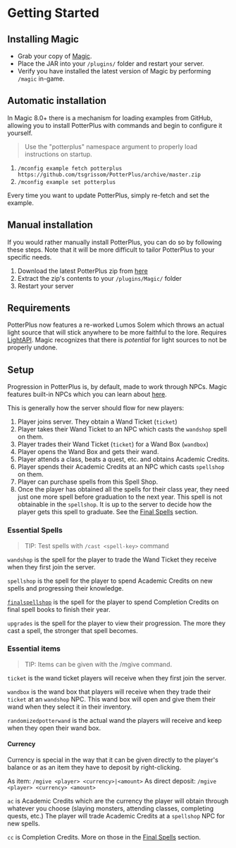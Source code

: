# Getting Started

## Installing Magic

* Grab your copy of [Magic](https://www.spigotmc.org/resources/magic.1056/).
* Place the JAR into your `/plugins/` folder and restart your server.
* Verify you have installed the latest version of Magic by performing `/magic` in-game.

## Automatic installation

In Magic 8.0+ there is a mechanism for loading examples from GitHub, allowing you to install PotterPlus with commands and begin to configure it yourself.

> Use the "potterplus" namespace argument to properly load instructions on startup.

1. `/mconfig example fetch potterplus https://github.com/tsgrissom/PotterPlus/archive/master.zip`
2. `/mconfig example set potterplus`

Every time you want to update PotterPlus, simply re-fetch and set the example.

## Manual installation

If you would rather manually install PotterPlus, you can do so by following these steps. Note that it will be more difficult to tailor PotterPlus to your specific needs.

1. Download the latest PotterPlus zip from [here](https://github.com/tsgrissom/PotterPlus/archive/master.zip)
2. Extract the zip's contents to your `/plugins/Magic/` folder
3. Restart your server

## Requirements

PotterPlus now features a re-worked Lumos Solem which throws an actual light source that will stick anywhere to be more faithful to the lore. Requires [LightAPI](https://www.spigotmc.org/resources/lightapi-fork.48247/). Magic recognizes that there is *potential* for light sources to not be properly undone.

## Setup

Progression in PotterPlus is, by default, made to work through NPCs. Magic features built-in NPCs which you can learn about [here](https://github.com/elBukkit/MagicPlugin/wiki/NPC).

This is generally how the server should flow for new players:

1. Player joins server. They obtain a Wand Ticket (`ticket`)
2. Player takes their Wand Ticket to an NPC which casts the `wandshop` spell on them.
3. Player trades their Wand Ticket (`ticket`) for a Wand Box (`wandbox`)
4. Player opens the Wand Box and gets their wand.
5. Player attends a class, beats a quest, etc. and obtains Academic Credits.
6. Player spends their Academic Credits at an NPC which casts `spellshop` on them.
7. Player can purchase spells from this Spell Shop.
8. Once the player has obtained all the spells for their class year, they need just one more spell before graduation to the next year. This spell is not obtainable in the `spellshop`. It is up to the server to decide how the player gets this spell to graduate. See the [Final Spells](https://github.com/tsgrissom/PotterPlus/wiki/Final-Spells) section.

### Essential Spells

> TIP: Test spells with `/cast <spell-key>` command

`wandshop` is the spell for the player to trade the Wand Ticket they receive when they first join the server.

`spellshop` is the spell for the player to spend Academic Credits on new spells and progressing their knowledge.

[`finalspellshop`](https://github.com/tsgrissom/PotterPlus/wiki/Final-Spells) is the spell for the player to spend Completion Credits on final spell books to finish their year.

`upgrades` is the spell for the player to view their progression. The more they cast a spell, the stronger that spell becomes.

### Essential items

> TIP: Items can be given with the /mgive command.

`ticket` is the wand ticket players will receive when they first join the server.

`wandbox` is the wand box that players will receive when they trade their `ticket` at an `wandshop` NPC. This wand box will open and give them their wand when they select it in their inventory.

`randomizedpotterwand` is the actual wand the players will receive and keep when they open their wand box.

#### Currency

Currency is special in the way that it can be given directly to the player's balance or as an item they have to deposit by right-clicking.

As item: `/mgive <player> <currency>|<amount>`
As direct deposit: `/mgive <player> <currency> <amount>`

`ac` is Academic Credits which are the currency the player will obtain through whatever you choose (slaying monsters, attending classes, completing quests, etc.) The player will trade Academic Credits at a `spellshop` NPC for new spells.

`cc` is Completion Credits. More on those in the [Final Spells](https://github.com/tsgrissom/PotterPlus/wiki/Final-Spells) section.
